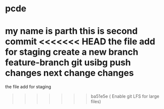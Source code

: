 # pcde 
my name is parth 
this is second commit 
<<<<<<< HEAD
the file add for staging 
create a new branch feature-branch 
git usibg push changes 
next change 
changes 
=======
the file add for staging 
>>>>>>> ba51e5e ( Enable git LFS for large files)
